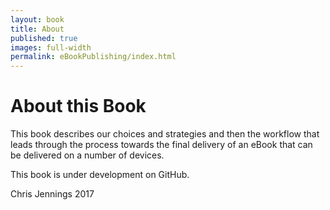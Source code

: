 ```yaml
---
layout: book
title: About
published: true
images: full-width
permalink: eBookPublishing/index.html
---
```

# About this Book

This book describes our choices and strategies and then the workflow that leads through the process towards the final delivery of an eBook that can be delivered on a number of devices.

This book is under development on GitHub.

Chris Jennings 2017
